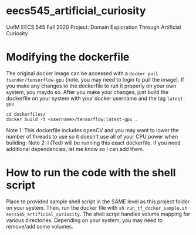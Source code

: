 # eecs545_artificial_curiosity
UofM EECS 545 Fall 2020 Project: Domain Exploration Through Artificial Curiosity

# Modifying the dockerfile
The original docker image can be accessed with a `docker pull tsender/tensorflow-gpu` (note, you may need to login to pull the image). If you  make any changes to the dockerfile to run it properly on your own system, you maydo so. After you make your changes, just build the dockerfile on your system with your docker username and the tag `latest-gpu`

    cd dockerfiles/
    docker build -t <username>/tensorflow:latest-gpu .
    
Note 1: This dockerfile includes openCV and you may want to lower the number of threads to use so it doesn't use all of your CPU power when building.
Note 2: I (Ted) will be running this exact dockerfile. If you need additional dependencies, let me know so I can add them.

# How to run the code with the shell script
Place te provided sample shell script in the SAME level as this project folder on your system. Then, run the docker file with `sh run_tf_docker_sample.sh eecs545_artificial_curiosity`. The shell script handles volume mapping for various directories. Depending on your system, you may need to remove/add some volumes.

